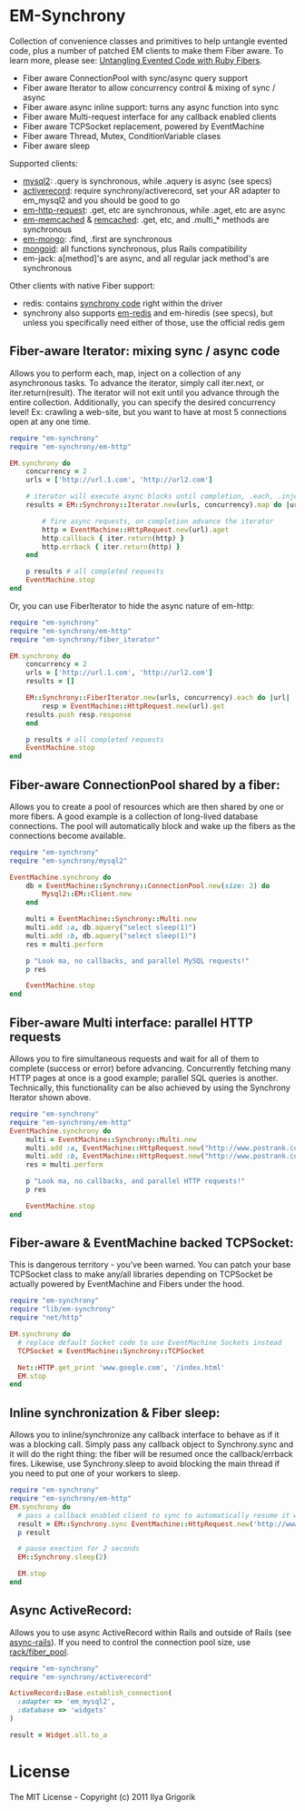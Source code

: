 # EM-Synchrony

Collection of convenience classes and primitives to help untangle evented code, plus a number of patched EM clients to make them Fiber aware. To learn more, please see: [Untangling Evented Code with Ruby Fibers](http://www.igvita.com/2010/03/22/untangling-evented-code-with-ruby-fibers).

 * Fiber aware ConnectionPool with sync/async query support
 * Fiber aware Iterator to allow concurrency control & mixing of sync / async
 * Fiber aware async inline support: turns any async function into sync
 * Fiber aware Multi-request interface for any callback enabled clients
 * Fiber aware TCPSocket replacement, powered by EventMachine
 * Fiber aware Thread, Mutex, ConditionVariable clases
 * Fiber aware sleep

Supported clients:

 * [mysql2](http://github.com/igrigorik/em-synchrony/blob/master/spec/mysql2_spec.rb): .query is synchronous, while .aquery is async (see specs)
 * [activerecord](http://github.com/igrigorik/em-synchrony/blob/master/spec/activerecord_spec.rb): require synchrony/activerecord, set your AR adapter to em_mysql2 and you should be good to go
 * [em-http-request](http://github.com/igrigorik/em-synchrony/blob/master/spec/http_spec.rb): .get, etc are synchronous, while .aget, etc are async
 * [em-memcached](http://github.com/igrigorik/em-synchrony/blob/master/spec/memcache_spec.rb) & [remcached](http://github.com/igrigorik/em-synchrony/blob/master/spec/remcached_spec.rb): .get, etc, and .multi_* methods are synchronous
 * [em-mongo](http://github.com/igrigorik/em-synchrony/blob/master/spec/em-mongo_spec.rb): .find, .first are synchronous
 * [mongoid](http://github.com/igrigorik/em-synchrony/blob/master/spec/mongo_spec.rb): all functions synchronous, plus Rails compatibility
 * em-jack: a[method]'s are async, and all regular jack method's are synchronous

Other clients with native Fiber support:

 * redis: contains [synchrony code](https://github.com/ezmobius/redis-rb/blob/master/test/synchrony_driver.rb) right within the driver
 * synchrony also supports [em-redis](http://github.com/igrigorik/em-synchrony/blob/master/spec/redis_spec.rb) and em-hiredis (see specs), but unless you specifically need either of those, use the official redis gem

## Fiber-aware Iterator: mixing sync / async code

Allows you to perform each, map, inject on a collection of any asynchronous tasks. To advance the iterator, simply call iter.next, or iter.return(result). The iterator will not exit until you advance through the entire collection. Additionally, you can specify the desired concurrency level! Ex: crawling a web-site, but you want to have at most 5 connections open at any one time.

```ruby
require "em-synchrony"
require "em-synchrony/em-http"

EM.synchrony do
    concurrency = 2
    urls = ['http://url.1.com', 'http://url2.com']

    # iterator will execute async blocks until completion, .each, .inject also work!
    results = EM::Synchrony::Iterator.new(urls, concurrency).map do |url, iter|

        # fire async requests, on completion advance the iterator
        http = EventMachine::HttpRequest.new(url).aget
        http.callback { iter.return(http) }
        http.errback { iter.return(http) }
    end

    p results # all completed requests
    EventMachine.stop
end
```

Or, you can use FiberIterator to hide the async nature of em-http:

```ruby
require "em-synchrony"
require "em-synchrony/em-http"
require "em-synchrony/fiber_iterator"

EM.synchrony do
    concurrency = 2
    urls = ['http://url.1.com', 'http://url2.com']
    results = []

    EM::Synchrony::FiberIterator.new(urls, concurrency).each do |url|
        resp = EventMachine::HttpRequest.new(url).get
    results.push resp.response
    end

    p results # all completed requests
    EventMachine.stop
end
```

## Fiber-aware ConnectionPool shared by a fiber:
Allows you to create a pool of resources which are then shared by one or more fibers. A good example is a collection of long-lived database connections. The pool will automatically block and wake up the fibers as the connections become available.

```ruby
require "em-synchrony"
require "em-synchrony/mysql2"

EventMachine.synchrony do
    db = EventMachine::Synchrony::ConnectionPool.new(size: 2) do
        Mysql2::EM::Client.new
    end

    multi = EventMachine::Synchrony::Multi.new
    multi.add :a, db.aquery("select sleep(1)")
    multi.add :b, db.aquery("select sleep(1)")
    res = multi.perform

    p "Look ma, no callbacks, and parallel MySQL requests!"
    p res

    EventMachine.stop
end
```

## Fiber-aware Multi interface: parallel HTTP requests
Allows you to fire simultaneous requests and wait for all of them to complete (success or error) before advancing. Concurrently fetching many HTTP pages at once is a good example; parallel SQL queries is another. Technically, this functionality can be also achieved by using the Synchrony Iterator shown above.

```ruby
require "em-synchrony"
require "em-synchrony/em-http"
EventMachine.synchrony do
    multi = EventMachine::Synchrony::Multi.new
    multi.add :a, EventMachine::HttpRequest.new("http://www.postrank.com").aget
    multi.add :b, EventMachine::HttpRequest.new("http://www.postrank.com").apost
    res = multi.perform

    p "Look ma, no callbacks, and parallel HTTP requests!"
    p res

    EventMachine.stop
end
```

## Fiber-aware & EventMachine backed TCPSocket:
This is dangerous territory - you've been warned. You can patch your base TCPSocket class to make any/all libraries depending on TCPSocket be actually powered by EventMachine and Fibers under the hood.

```ruby
require "em-synchrony"
require "lib/em-synchrony"
require "net/http"

EM.synchrony do
  # replace default Socket code to use EventMachine Sockets instead
  TCPSocket = EventMachine::Synchrony::TCPSocket

  Net::HTTP.get_print 'www.google.com', '/index.html'
  EM.stop
end
```

## Inline synchronization & Fiber sleep:
Allows you to inline/synchronize any callback interface to behave as if it was a blocking call. Simply pass any callback object to Synchrony.sync and it will do the right thing: the fiber will be resumed once the callback/errback fires. Likewise, use Synchrony.sleep to avoid blocking the main thread if you need to put one of your workers to sleep.

```ruby
require "em-synchrony"
require "em-synchrony/em-http"
EM.synchrony do
  # pass a callback enabled client to sync to automatically resume it when callback fires
  result = EM::Synchrony.sync EventMachine::HttpRequest.new('http://www.gooogle.com/').aget
  p result

  # pause exection for 2 seconds
  EM::Synchrony.sleep(2)

  EM.stop
end
```

## Async ActiveRecord:

Allows you to use async ActiveRecord within Rails and outside of Rails (see [async-rails](https://github.com/igrigorik/async-rails)). If you need to control the connection pool size, use [rack/fiber_pool](https://github.com/mperham/rack-fiber_pool/).

```ruby
require "em-synchrony"
require "em-synchrony/activerecord"

ActiveRecord::Base.establish_connection(
  :adapter => 'em_mysql2',
  :database => 'widgets'
)

result = Widget.all.to_a
```

# License

The MIT License - Copyright (c) 2011 Ilya Grigorik